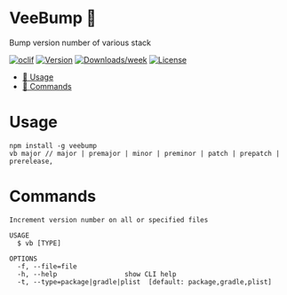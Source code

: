 # VeeBump 🚀

Bump version number of various stack

[![oclif](https://img.shields.io/badge/cli-oclif-brightgreen.svg)](https://oclif.io)
[![Version](https://img.shields.io/npm/v/veebump.svg)](https://npmjs.org/package/veebump)
[![Downloads/week](https://img.shields.io/npm/dw/veebump.svg)](https://npmjs.org/package/veebump)
[![License](https://img.shields.io/npm/l/veebump.svg)](https://github.com/b4n92uid/veebump/blob/master/package.json)

- [🚀 Usage](#usage)
- [🔨 Commands](#commands)

# Usage

```sh-session
npm install -g veebump
vb major // major | premajor | minor | preminor | patch | prepatch | prerelease,
```

# Commands

```sh-session
Increment version number on all or specified files

USAGE
  $ vb [TYPE]

OPTIONS
  -f, --file=file
  -h, --help                 show CLI help
  -t, --type=package|gradle|plist  [default: package,gradle,plist]
```
